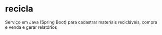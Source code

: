 # recicla
Serviço em Java (Spring Boot) para cadastrar materiais recicláveis, compra e venda e gerar relatórios
